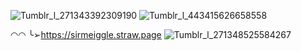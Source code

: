 ![Tumblr_l_271343392309190](https://github.com/unkindentity/unkindentity/assets/172919129/a3f59c8b-7c9c-49a5-8210-7889ed089606)
![Tumblr_l_443415626658558](https://github.com/unkindentity/unkindentity/assets/172919129/89ea69d9-e884-43aa-b446-52790171facd)

◠◠ ╰➢https://sirmeiggle.straw.page
![Tumblr_l_271348525584267](https://github.com/unkindentity/unkindentity/assets/172919129/696f78b7-08df-4956-aa82-74309d35d59f)

